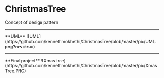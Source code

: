 # ChristmasTree
Concept of design pattern

<hr/>
**UML**
![UML](https://github.com/kennethmokhethi/ChristmasTree/blob/master/pic/UML.png?raw=true)

<hr/>
**Final project**
![Xmas tree](https://github.com/kennethmokhethi/ChristmasTree/blob/master/pic/XmasTree.PNG)



